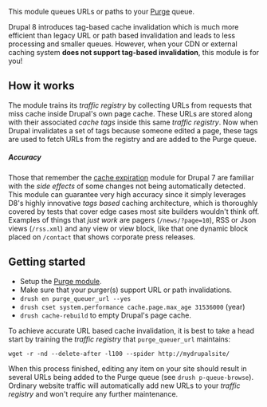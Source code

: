 [//]: # ( clear&&curl -s -F input_files[]=@PROJECTPAGE.md -F from=markdown -F to=html http://c.docverter.com/convert|tail -n+11|head -n-2 )
[//]: # ( curl -s -F input_files[]=@PROJECTPAGE.md -F from=markdown -F to=pdf http://c.docverter.com/convert>PROJECTPAGE.pdf )

This module queues URLs or paths to your [Purge](https://www.drupal.org/project/purge) queue.

Drupal 8 introduces tag-based cache invalidation which is much more efficient than legacy URL or path based invalidation and leads to less processing and smaller queues. However, when your CDN or external caching system **does not support tag-based invalidation**, this module is for you!

## How it works
The module trains its _traffic registry_ by collecting URLs from requests that miss cache inside Drupal's own page cache. These URLs are stored along with their associated _cache tags_ inside this same _traffic registry_. Now when Drupal invalidates a set of tags because someone edited a page, these tags are used to fetch URLs from the registry and are added to the Purge queue.

##### Accuracy
Those that remember the [cache expiration](https://www.drupal.org/project/expire) module for Drupal 7 are familiar with the _side effects_ of some changes not being automatically detected. This module can guarantee very high accuracy since it simply leverages D8's highly innovative _tags based_ caching architecture, which is thoroughly covered by tests that cover edge cases most site builders wouldn't think off. Examples of things that _just work_ are pagers (``/news/?page=10``), RSS or Json views (``/rss.xml``) and any view or view block, like that one dynamic block placed on ``/contact`` that shows corporate press releases.

## Getting started

* Setup the [Purge module](https://www.drupal.org/project/purge).
* Make sure that your purger(s) support URL or path invalidations.
* ``drush en purge_queuer_url --yes``
* ``drush cset system.performance cache.page.max_age 31536000`` (year)
* ``drush cache-rebuild`` to empty Drupal's page cache.

To achieve accurate URL based cache invalidation, it is best to take a head start by training the _traffic registry_ that ``purge_queuer_url`` maintains:

```
wget -r -nd --delete-after -l100 --spider http://mydrupalsite/
```

When this process finished, editing any item on your site should result in several URLs being added to the Purge queue (see ``drush p-queue-browse``). Ordinary website traffic will automatically add new URLs to your _traffic registry_ and won't require any further maintenance.
